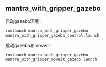 ## mantra_with_gripper_gazebo



启动gazebo环境：

```
roslaunch mantra_with_gripper_gazebo mantra_with_gripper_gazebo_control.launch
```

启动gazebo和moveit：

```
roslaunch mantra_with_gripper_gazebo mantra_with_gripper_moveit_gazebo.launch
```

